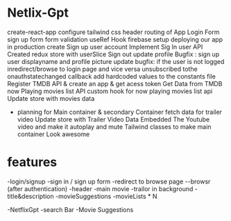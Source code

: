 # Netlix-Gpt

create-react-app
configure tailwind css
header
routing of App 
Login Form
sign up form
form validation
useRef Hook
firebase setup
deploying our app in production
create Sign up user account
Implement Sig In user API
Created redux store with userSlice
Sign out
update profile
Bugfix : sign up user displayname and profile picture update
bugfix: if the user is not logged inredirect/browse to login page and vice versa
unsubscribed tothe onauthstatechanged callback
add hardcoded values to the constants file
Register TMDB API & create an  app & get acess token
Get Data from TMDB now Playing movies list API
custom hook for now playing movies list api
Update store with movies data
- planning for Main container  & secondary Container
fetch data for trailer video
Update store with Trailer Video Data
Embedded The Youtube video and make it autoplay and mute
Tailwind classes to make main container Look awesome

# features

-login/signup 
     -sign in / sign up form 
     -redirect to browse page
--browsr (after authentication)
      -header
      -main movie
         -trailor in background
         -title&description
         -movieSuggestions
            -movieLists * N

-NetflixGpt
  -search Bar
  -Movie Suggestions